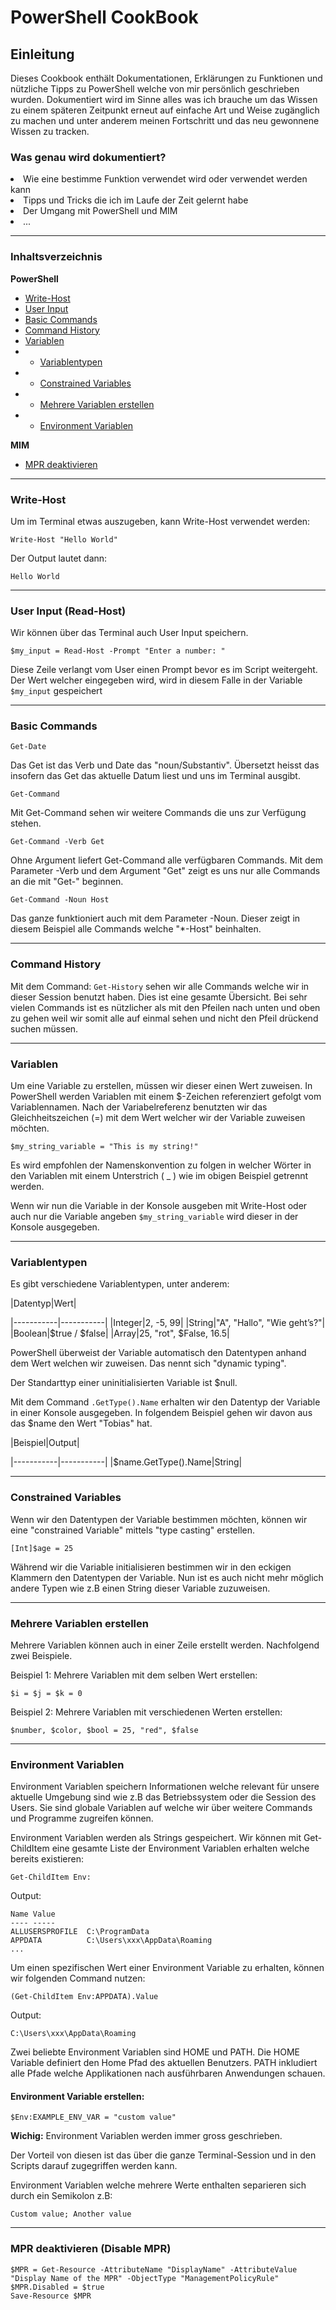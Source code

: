 # PowerShell CookBook

## Einleitung
<p>Dieses Cookbook enthält Dokumentationen, Erklärungen zu Funktionen und nützliche Tipps zu PowerShell welche von mir persönlich geschrieben wurden. Dokumentiert wird im Sinne alles was ich brauche um das Wissen zu einem späteren Zeitpunkt erneut auf einfache Art und Weise zugänglich zu machen und unter anderem meinen Fortschritt und das neu gewonnene Wissen zu tracken.</p>

### Was genau wird dokumentiert?
<li>Wie eine bestimme Funktion verwendet wird oder verwendet werden kann </li>
<li>Tipps und Tricks die ich im Laufe der Zeit gelernt habe</li>
<li>Der Umgang mit PowerShell und MIM</li>
<li>...</li>

<hr>

### Inhaltsverzeichnis
<strong>PowerShell</strong>
- [Write-Host](#write-host)
- [User Input](#user-input-read-host)
- [Basic Commands](#basic-commands)
- [Command History](#command-history)
- [Variablen](#variablen)
- - [Variablentypen](#variablentypen) 
- - [Constrained Variables](#constrained-variables)
- - [Mehrere Variablen erstellen](#mehrere-variablen-erstellen)
- - [Environment Variablen](#environment-variablen)

<strong>MIM</strong>
 - [MPR deaktivieren](#mpr-deaktivieren-disable-mpr)

<hr>

### Write-Host
Um im Terminal etwas auszugeben, kann Write-Host verwendet werden:

```
Write-Host "Hello World"
```

Der Output lautet dann:
```
Hello World
```
<hr>

### User Input (Read-Host)
Wir können über das Terminal auch User Input speichern.
```
$my_input = Read-Host -Prompt "Enter a number: "
```
Diese Zeile verlangt vom User einen Prompt bevor es im Script weitergeht. Der Wert welcher eingegeben wird, wird in diesem Falle in der Variable ```$my_input``` gespeichert
<hr>


### Basic Commands
```
Get-Date
```
Das Get ist das Verb und Date das "noun/Substantiv". Übersetzt heisst das insofern das Get das aktuelle Datum liest und uns im Terminal ausgibt.
```
Get-Command
```
Mit Get-Command sehen wir weitere Commands die uns zur Verfügung stehen.
```
Get-Command -Verb Get
```
Ohne Argument liefert Get-Command alle verfügbaren Commands. Mit dem Parameter -Verb und dem Argument "Get" zeigt es uns nur alle Commands an die mit "Get-" beginnen.
```
Get-Command -Noun Host
```
Das ganze funktioniert auch mit dem Parameter -Noun. Dieser zeigt in diesem Beispiel alle Commands welche "*-Host" beinhalten.

<hr>

### Command History
Mit dem Command: ```Get-History``` sehen wir alle Commands welche wir in dieser Session benutzt haben. Dies ist eine gesamte Übersicht. Bei sehr vielen Commands ist es nützlicher als mit den Pfeilen nach unten und oben zu gehen weil wir somit alle auf einmal sehen und nicht den Pfeil drückend suchen müssen.

<hr>

### Variablen
Um eine Variable zu erstellen, müssen wir dieser einen Wert zuweisen. In PowerShell werden Variablen mit einem $-Zeichen referenziert gefolgt vom Variablennamen. Nach der Variabelreferenz benutzten wir das Gleichheitszeichen (=) mit dem Wert welcher wir der Variable zuweisen möchten.
```
$my_string_variable = "This is my string!"
```

Es wird empfohlen der Namenskonvention zu folgen in welcher Wörter in den Variablen mit einem Unterstrich ( _ ) wie im obigen Beispiel getrennt werden. 

Wenn wir nun die Variable in der Konsole ausgeben mit Write-Host oder auch nur die Variable angeben ```$my_string_variable``` wird dieser in der Konsole ausgegeben.

<hr>

### Variablentypen
Es gibt verschiedene Variablentypen, unter anderem:

|Datentyp|Wert|

|-----------|-----------|
|Integer|2, -5, 99|
|String|"A", "Hallo", "Wie geht’s?"|
|Boolean|$true / $false|
|Array|25, "rot", $False, 16.5|


PowerShell überweist der Variable automatisch den Datentypen anhand dem Wert welchen wir zuweisen. Das nennt sich "dynamic typing".

Der Standarttyp einer uninitialisierten Variable ist $null.

Mit dem Command ```.GetType().Name``` erhalten wir den Datentyp der Variable in einer Konsole ausgegeben. In folgendem Beispiel gehen wir davon aus das $name den Wert "Tobias" hat.

|Beispiel|Output|

|-----------|-----------|
|$name.GetType().Name|String|

<hr>

### Constrained Variables
Wenn wir den Datentypen der Variable bestimmen möchten, können wir eine "constrained Variable" mittels "type casting" erstellen.
```
[Int]$age = 25
```
Während wir die Variable initialisieren bestimmen wir in den eckigen Klammern den Datentypen der Variable.
Nun ist es auch nicht mehr möglich andere Typen wie z.B einen String dieser Variable zuzuweisen.
<hr>

### Mehrere Variablen erstellen
Mehrere Variablen können auch in einer Zeile erstellt werden. Nachfolgend zwei Beispiele.

Beispiel 1: Mehrere Variablen mit dem selben Wert erstellen:
```
$i = $j = $k = 0
```
Beispiel 2: Mehrere Variablen mit verschiedenen Werten erstellen:
```
$number, $color, $bool = 25, "red", $false
```
<hr>

### Environment Variablen
Environment Variablen speichern Informationen welche relevant für unsere aktuelle Umgebung sind wie z.B das Betriebssystem oder die Session des Users. Sie sind globale Variablen auf welche wir über weitere Commands und Programme zugreifen können.

Environment Variablen werden als Strings gespeichert. Wir können mit Get-ChildItem eine gesamte Liste der Environment Variablen erhalten welche bereits existieren:
```
Get-ChildItem Env:
```
Output:
```
Name Value
---- -----
ALLUSERSPROFILE  C:\ProgramData  
APPDATA          C:\Users\xxx\AppData\Roaming  
...
```
Um einen spezifischen Wert einer Environment Variable zu erhalten,  können wir folgenden Command nutzen:
```
(Get-ChildItem Env:APPDATA).Value
```
Output:
```
C:\Users\xxx\AppData\Roaming
```
Zwei beliebte Environment Variablen sind HOME und PATH. Die HOME Variable definiert den Home Pfad des aktuellen Benutzers. PATH inkludiert alle Pfade welche Applikationen nach ausführbaren Anwendungen schauen.

#### Environment Variable erstellen:
```
$Env:EXAMPLE_ENV_VAR = "custom value"
```
<strong>Wichig:</strong> Environment Variablen werden immer gross geschrieben.

Der Vorteil von diesen ist das über die ganze Terminal-Session und in den Scripts darauf zugegriffen werden kann. 

Environment Variablen welche mehrere Werte enthalten separieren sich durch ein Semikolon z.B:
```
Custom value; Another value
```
<hr>

### MPR deaktivieren (Disable MPR)

```
$MPR = Get-Resource -AttributeName "DisplayName" -AttributeValue "Display Name of the MPR" -ObjectType "ManagementPolicyRule"
$MPR.Disabled = $true
Save-Resource $MPR
```
